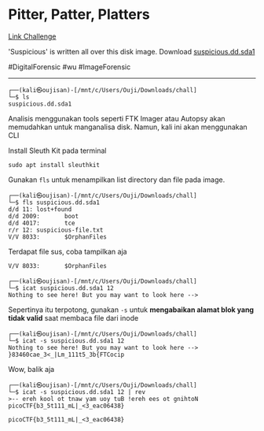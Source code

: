 # Pitter, Patter, Platters
[Link Challenge](https://play.picoctf.org/practice/challenge/87)

'Suspicious' is written all over this disk image. Download [suspicious.dd.sda1](https://jupiter.challenges.picoctf.org/static/0d39390cff1ab51699596b6e650e7cba/suspicious.dd.sda1)

#DigitalForensic #wu #ImageForensic 
___
```
┌──(kali㉿oujisan)-[/mnt/c/Users/Ouji/Downloads/chall]
└─$ ls
suspicious.dd.sda1
```

Analisis menggunakan tools seperti FTK Imager atau Autopsy akan memudahkan untuk manganalisa disk. Namun, kali ini akan menggunakan CLI

Install Sleuth Kit pada terminal
```
sudo apt install sleuthkit
```

Gunakan `fls` untuk menampilkan list directory dan file pada image.
```
┌──(kali㉿oujisan)-[/mnt/c/Users/Ouji/Downloads/chall]
└─$ fls suspicious.dd.sda1
d/d 11: lost+found
d/d 2009:       boot
d/d 4017:       tce
r/r 12: suspicious-file.txt
V/V 8033:       $OrphanFiles
```

Terdapat file sus, coba tampilkan aja
```
V/V 8033:       $OrphanFiles

┌──(kali㉿oujisan)-[/mnt/c/Users/Ouji/Downloads/chall]
└─$ icat suspicious.dd.sda1 12
Nothing to see here! But you may want to look here -->
```

Sepertinya itu terpotong, gunakan `-s` untuk **mengabaikan alamat blok yang tidak valid** saat membaca file dari inode
```
┌──(kali㉿oujisan)-[/mnt/c/Users/Ouji/Downloads/chall]
└─$ icat -s suspicious.dd.sda1 12
Nothing to see here! But you may want to look here -->
}83460cae_3<_|Lm_111t5_3b{FTCocip
```

Wow, balik aja
```
┌──(kali㉿oujisan)-[/mnt/c/Users/Ouji/Downloads/chall]
└─$ icat -s suspicious.dd.sda1 12 | rev
>-- ereh kool ot tnaw yam uoy tuB !ereh ees ot gnihtoN
picoCTF{b3_5t111_mL|_<3_eac06438}
```

```
picoCTF{b3_5t111_mL|_<3_eac06438}
```